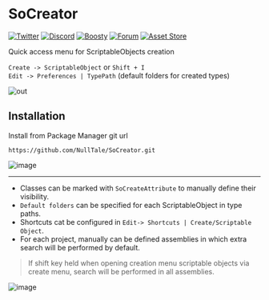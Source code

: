 # SoCreator

[![Twitter](https://img.shields.io/badge/Follow-Twitter?logo=twitter&color=white)](https://twitter.com/NullTale)
[![Discord](https://img.shields.io/badge/Discord-Discord?logo=discord&color=white)](https://discord.gg/CkdQvtA5un)
[![Boosty](https://img.shields.io/badge/Support-Boosty?logo=boosty&color=white)](https://boosty.to/nulltale)
[![Forum](https://img.shields.io/badge/Forum-asd?logo=ChatBot&color=blue)](https://forum.unity.com/threads/1351019/)
[![Asset Store](https://img.shields.io/badge/Asset%20Store-asd?logo=Unity&color=red)](https://assetstore.unity.com/packages/tools/utilities/228650)

Quick access menu for ScriptableObjects creation<br>

`Create -> ScriptableObject` or `Shift + I`<br>
`Edit -> Preferences | TypePath` (default folders for created types)

![out](https://user-images.githubusercontent.com/1497430/191845515-311216d0-57c3-4294-8b69-0bf226fab911.gif)

## Installation
Install from Package Manager git url 
```
https://github.com/NullTale/SoCreator.git
```

![image](https://user-images.githubusercontent.com/1497430/181345613-b81a77c6-c449-4b19-ab1e-88b1ef06f6fc.png)

-----
* Classes can be marked with `SoCreateAttribute` to manually define their visibility.
* `Default folders` can be specified for each ScriptableObject in type paths.
* Shortcuts cat be configured in `Edit-> Shortcuts | Create/Scriptable Object`.
* For each project, manually can be defined assemblies in which extra search will be performed by default.

> If shift key held when opening creation menu scriptable objects via create menu, search will be performed in all assemblies.

![image](https://github.com/NullTale/SoCreator/assets/1497430/7eeecd55-8e15-4168-adb4-6e6ebf462119)
